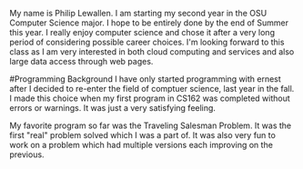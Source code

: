My name is Philip Lewallen.  I am starting my second year in the OSU Computer Science major.  I hope to be entirely done by the end of Summer this year.  I really enjoy computer science and chose it after a very long period of considering possible career choices.  I'm looking forward to this class as I am very interested in both cloud computing and services and also large data access through web pages.

#Programming Background
I have only started programming with ernest after I decided to re-enter the field of comptuer science, last year in the fall.  I made this choice when my first program in CS162 was completed without errors or warnings.  It was just a very satisfying feeling.  

My favorite program so far was the Traveling Salesman Problem.  It was the first "real" problem solved which I was a part of.  It was also very fun to work on a problem which had multiple versions each improving on the previous.  